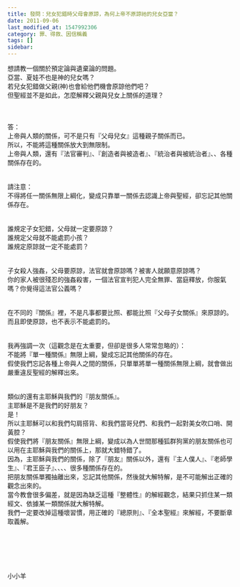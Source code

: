 ```yaml
---
title: 發問：兒女犯錯時父母會原諒，為何上帝不原諒祂的兒女亞當？
date: 2011-09-06
last_modified_at: 1547992306
category: 罪、得救、因信稱義
tags: []
sidebar: 
---
```


<p>想請教一個關於預定論與遺棄論的問題。 <br/>亞當、夏娃不也是神的兒女嗎？<br/>若兒女犯錯做父親(神)也會給他們機會原諒他們吧？<br/>但聖經並不是如此，怎麼解釋父親與兒女上關係的道理？<br/><!--more--><br/><br/> <br/>答：<br/>上帝與人類的關係，可不是只有『父母兒女』這種親子關係而已。<br/>所以，不能將這種關係放大到無限制。<br/>上帝與人類，還有『法官審判』、『創造者與被造者』、『統治者與被統治者』、、各種關係存在的。<br/><br/><br/>請注意：<br/>不得將任一關係無限上綱化，變成只靠單一關係去認識上帝與聖經，卻忘記其他關係存在。<br/><br/><br/>誰規定子女犯錯，父母就一定要原諒？<br/>誰規定父母就不能處罰小孩？<br/>誰規定原諒就一定不能處罰？<br/><br/> <br/>子女殺人強姦，父母要原諒，法官就會原諒嗎？被害人就願意原諒嗎？<br/>你的家人被很殘忍的強姦殺害，一個法官宣判犯人完全無罪、當庭釋放，你服氣嗎？你覺得這法官公義嗎？<br/><br/> <br/>在不同的『關係』裡，不是凡事都要比照、都能比照『父母子女關係』來原諒的。<br/>而且即使原諒，也不表示不能處罰的。<br/> <br/><br/>我再強調一次（這觀念是在太重要，但卻是很多人常常忽略的）：<br/>不能將『單一種關係』無限上綱，變成忘記其他關係的存在。<br/>假使我們忘記各種上帝與人之間的關係，只單單將單一種關係無限上綱，就會做出嚴重違反聖經的解釋出來。<br/><br/><br/>類似的還有主耶穌與我們的『朋友關係』。<br/>主耶穌是不是我們的好朋友？<br/>是！<br/>所以主耶穌可以和我們勾肩搭背、和我們當哥兒們、和我們一起對美女吹口哨、開黃腔？<br/>假使我們將『朋友關係』無限上綱，變成以為人世間那種狐群狗黨的朋友關係也可以用在主耶穌與我們的關係上，那就大錯特錯了。<br/>因為，主耶穌與我們的關係，除了『朋友』關係以外，還有『主人僕人』、『老師學生』、『君王臣子』、、、、很多種關係存在的。<br/>把朋友關係單獨抽離出來，忘記其他關係，然後就大解特解，是不可能解出正確的觀念出來的。<br/>當今教會很多偏差，就是因為缺乏這種『整體性』的解經觀念，結果只抓住某一類經文、依據某一類關係就大解特解。<br/>我們一定要改掉這種壞習慣，用正確的『總原則』、『全本聖經』來解經，不要斷章取義解。<br/><br/><br/><br/><br/><br/><br/>小小羊</p>